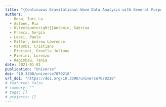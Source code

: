 ```yaml
---
title: "{Continuous Gravitational-Wave Data Analysis with General Purpose Computing on Graphic Processing Units}"
authors:
  - Rosa, Iuri La
  - Astone, Pia
  - D\textquoteright{}Antonio, Sabrina
  - Frasca, Sergio
  - Leaci, Paola
  - Miller, Andrew Lawrence
  - Palomba, Cristiano
  - Piccinni, Ornella Juliana
  - Pierini, Lorenzo
  - Regimbau, Tania
date: 2021-01-01
publication: "Universe"
doi: "10.3390/universe7070218"
url_doi: "https://doi.org/10.3390/universe7070218"
# featured: false
# summary: ""
# tags: []
# projects: []
---
```

